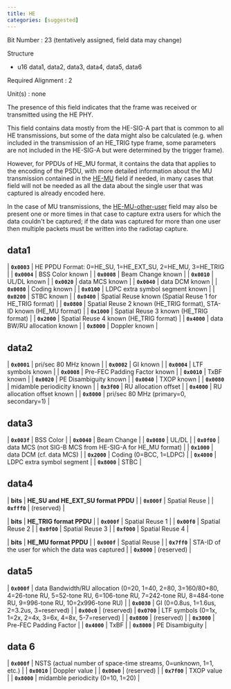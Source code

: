 ```yaml
---
title: HE
categories: [suggested]
---
```

Bit Number
: 23 (tentatively assigned, field data may change)

Structure
  - u16 data1, data2, data3, data4, data5, data6

Required Alignment
: 2

Unit(s)
: none

The presence of this field indicates that the frame was received or
transmitted using the HE PHY.

This field contains data mostly from the HE-SIG-A part that is common
to all HE transmissions, but some of the data might also be calculated
(e.g. when included in the transmission of an HE_TRIG type frame, some
parameters are not included in the HE-SIG-A but were determined by the
trigger frame).

However, for PPDUs of HE_MU format, it contains the data that applies
to the encoding of the PSDU, with more detailed information about the
MU transmission contained in the [HE-MU](HE-MU) field if needed, in
many cases that field will not be needed as all the data about the
single user that was captured is already encoded here.

In the case of MU transmissions, the [HE-MU-other-user](HE-MU-other-user)
field may also be present one or more times in that case to capture extra
users for which the data couldn't be captured; if the data was captured
for more than one user then multiple packets must be written into the
radiotap capture.

## data1

| **`0x0003`** | HE PPDU Format: 0=HE_SU, 1=HE_EXT_SU, 2=HE_MU, 3=HE_TRIG |
| **`0x0004`** | BSS Color known |
| **`0x0008`** | Beam Change known |
| **`0x0010`** | UL/DL known |
| **`0x0020`** | data MCS known |
| **`0x0040`** | data DCM known |
| **`0x0080`** | Coding known |
| **`0x0100`** | LDPC extra symbol segment known |
| **`0x0200`** | STBC known |
| **`0x0400`** | Spatial Reuse known (Spatial Reuse 1 for HE_TRIG format) |
| **`0x0800`** | Spatial Reuse 2 known (HE_TRIG format), STA-ID known (HE_MU format) |
| **`0x1000`** | Spatial Reuse 3 known (HE_TRIG format) |
| **`0x2000`** | Spatial Reuse 4 known (HE_TRIG format) |
| **`0x4000`** | data BW/RU allocation known |
| **`0x8000`** | Doppler known |

## data2

| **`0x0001`** | pri/sec 80 MHz known |
| **`0x0002`** | GI known |
| **`0x0004`** | LTF symbols known |
| **`0x0008`** | Pre-FEC Padding Factor known |
| **`0x0010`** | TxBF known |
| **`0x0020`** | PE Disambiguity known |
| **`0x0040`** | TXOP known |
| **`0x0080`** | midamble periodicity known |
| **`0x3f00`** | RU allocation offset |
| **`0x4000`** | RU allocation offset known |
| **`0x8000`** | pri/sec 80 MHz (primary=0, secondary=1) |

## data3

| **`0x003f`** | BSS Color |
| **`0x0040`** | Beam Change |
| **`0x0080`** | UL/DL |
| **`0x0f00`** | data MCS (not SIG-B MCS from HE-SIG-A for HE_MU format) |
| **`0x1000`** | data DCM (cf. data MCS) |
| **`0x2000`** | Coding (0=BCC, 1=LDPC) |
| **`0x4000`** | LDPC extra symbol segment |
| **`0x8000`** | STBC |

## data4

| **bits** | **HE_SU and HE_EXT_SU format PPDU** |
| **`0x000f`** | Spatial Reuse |
| **`0xfff0`** | (reserved) |

| **bits** | **HE_TRIG format PPDU** |
| **`0x000f`** | Spatial Reuse 1 |
| **`0x00f0`** | Spatial Reuse 2 |
| **`0x0f00`** | Spatial Reuse 3 |
| **`0xf000`** | Spatial Reuse 4 |

| **bits** | **HE_MU format PPDU** |
| **`0x000f`** | Spatial Reuse |
| **`0x7ff0`** | STA-ID of the user for which the data was captured |
| **`0x8000`** | (reserved) |

## data5

| **`0x000f`** | data Bandwidth/RU allocation (0=20, 1=40, 2=80, 3=160/80+80, 4=26-tone RU, 5=52-tone RU, 6=106-tone RU, 7=242-tone RU, 8=484-tone RU, 9=996-tone RU, 10=2x996-tone RU) |
| **`0x0030`** | GI (0=0.8us, 1=1.6us, 2=3.2us, 3=reserved) |
| **`0x00c0`** | (reserved)
| **`0x0700`** | LTF symbols (0=1x, 1=2x, 2=4x, 3=6x, 4=8x, 5-7=reserved) |
| **`0x0800`** | (reserved) |
| **`0x3000`** | Pre-FEC Padding Factor |
| **`0x4000`** | TxBF |
| **`0x8000`** | PE Disambiguity |

## data 6

| **`0x000f`** | NSTS (actual number of space-time streams, 0=unknown, 1=1, etc.) |
| **`0x0010`** | Doppler value |
| **`0x00e0`** | (reserved) |
| **`0x7f00`** | TXOP value |
| **`0x8000`** | midamble periodicity (0=10, 1=20) |
